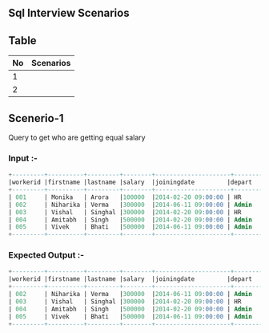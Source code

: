 ## Sql Interview Scenarios

## Table 
| No | Scenarios |
|----|-----------|
| 1  | |(#scenario-1)
| 2  | |





















## Scenerio-1
Query to get who are getting equal salary

### Input :-  
```sql
+---------+----------+---------+--------+---------------------+--------+
|workerid |firstname |lastname |salary  |joiningdate         |depart  |
+---------+----------+---------+--------+---------------------+--------+
| 001     | Monika   | Arora   |100000  |2014-02-20 09:00:00 | HR     |
| 002     | Niharika | Verma   |300000  |2014-06-11 09:00:00 | Admin  |
| 003     | Vishal   | Singhal |300000  |2014-02-20 09:00:00 | HR     |
| 004     | Amitabh  | Singh   |500000  |2014-02-20 09:00:00 | Admin  |
| 005     | Vivek    | Bhati   |500000  |2014-06-11 09:00:00 | Admin  |
+---------+----------+---------+--------+---------------------+--------+
```

### Expected Output :-  
```sql
+---------+----------+---------+--------+---------------------+--------+
|workerid |firstname |lastname |salary  |joiningdate         |depart  |
+---------+----------+---------+--------+---------------------+--------+
| 002     | Niharika | Verma   |300000  |2014-06-11 09:00:00 | Admin  |
| 003     | Vishal   | Singhal |300000  |2014-02-20 09:00:00 | HR     |
| 004     | Amitabh  | Singh   |500000  |2014-02-20 09:00:00 | Admin  |
| 005     | Vivek    | Bhati   |500000  |2014-06-11 09:00:00 | Admin  |
+---------+----------+---------+--------+---------------------+--------+
```


